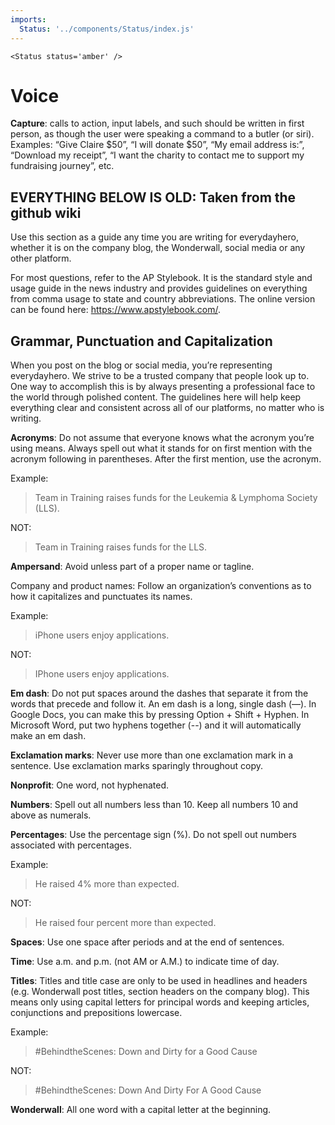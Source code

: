 ```yaml
---
imports:
  Status: '../components/Status/index.js'
---
```

```render html
<Status status='amber' />
```
# Voice

**Capture**: calls to action, input labels, and such should be written in first person, as though the user were speaking a command to a butler (or siri). Examples: “Give Claire $50”, “I will donate $50”, “My email address is:”, “Download my receipt”, “I want the charity to contact me to support my fundraising journey”, etc.

## EVERYTHING BELOW IS OLD: Taken from the github wiki

Use this section as a guide any time you are writing for everydayhero, whether it is on the company blog, the Wonderwall, social media or any other platform.

For most questions, refer to the AP Stylebook. It is the standard style and usage guide in the news industry and provides guidelines on everything from comma usage to state and country abbreviations. The online version can be found here: https://www.apstylebook.com/.

## Grammar, Punctuation and Capitalization

When you post on the blog or social media, you’re representing everydayhero. We strive to be a trusted company that people look up to. One way to accomplish this is by always presenting a professional face to the world through polished content. The guidelines here will help keep everything clear and consistent across all of our platforms, no matter who is writing.

**Acronyms**: Do not assume that everyone knows what the acronym you’re using means. Always spell out what it stands for on first mention with the acronym following in parentheses. After the first mention, use the acronym.

Example:

> Team in Training raises funds for the Leukemia & Lymphoma Society (LLS).

NOT:

> Team in Training raises funds for the LLS.

**Ampersand**: Avoid unless part of a proper name or tagline.

Company and product names: Follow an organization’s conventions as to how it capitalizes and punctuates its names.

Example:

> iPhone users enjoy applications.

NOT:

> IPhone users enjoy applications.

**Em dash**: Do not put spaces around the dashes that separate it from the words that precede and follow it. An em dash is a long, single dash (—). In Google Docs, you can make this by pressing Option + Shift + Hyphen. In Microsoft Word, put two hyphens together (--) and it will automatically make an em dash.

**Exclamation marks**: Never use more than one exclamation mark in a sentence. Use exclamation marks sparingly throughout copy.

**Nonprofit**: One word, not hyphenated.

**Numbers**: Spell out all numbers less than 10. Keep all numbers 10 and above as numerals.

**Percentages**: Use the percentage sign (%). Do not spell out numbers associated with percentages.

Example:

> He raised 4% more than expected.

NOT:

> He raised four percent more than expected.

**Spaces**: Use one space after periods and at the end of sentences.

**Time**: Use a.m. and p.m. (not AM or A.M.) to indicate time of day.

**Titles**: Titles and title case are only to be used in headlines and headers (e.g. Wonderwall post titles, section headers on the company blog). This means only using capital letters for principal words and keeping articles, conjunctions and prepositions lowercase.

Example:

> #BehindtheScenes: Down and Dirty for a Good Cause

NOT:

> #BehindtheScenes: Down And Dirty For A Good Cause

**Wonderwall**: All one word with a capital letter at the beginning.
